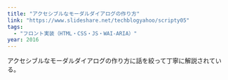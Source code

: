 ```yaml
---
title: "アクセシブルなモーダルダイアログの作り方"
link: "https://www.slideshare.net/techblogyahoo/scripty05"
tags:
  - "フロント実装（HTML・CSS・JS・WAI-ARIA）"
year: 2016
---
```


アクセシブルなモーダルダイアログの作り方に話を絞って丁寧に解説されている。
